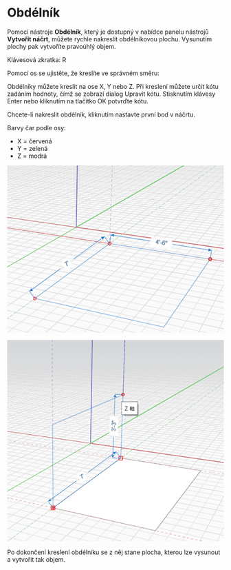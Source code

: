 # Obdélník

Pomocí nástroje **Obdélník**, který je dostupný v nabídce panelu nástrojů **Vytvořit náčrt**, můžete rychle nakreslit obdélníkovou plochu. Vysunutím plochy pak vytvoříte pravoúhlý objem.

Klávesová zkratka: R

Pomocí os se ujistěte, že kreslíte ve správném směru:

Obdélníky můžete kreslit na ose X, Y nebo Z. Při kreslení můžete určit kótu zadáním hodnoty, čímž se zobrazí dialog Upravit kótu. Stisknutím klávesy Enter nebo kliknutím na tlačítko OK potvrďte kótu.

Chcete-li nakreslit obdélník, kliknutím nastavte první bod v náčrtu.

Barvy čar podle osy:

* X = červená
* Y = zelená
* Z = modrá

![](../.gitbook/assets/rectangle1.png)

![](../.gitbook/assets/rectangle2.png)

Po dokončení kreslení obdélníku se z něj stane plocha, kterou lze vysunout a vytvořit tak objem.
